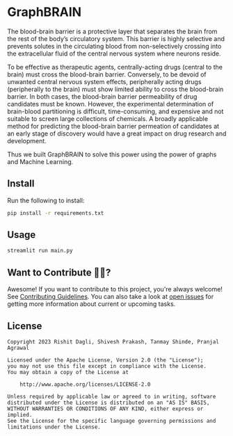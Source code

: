 # GraphBRAIN

The blood-brain barrier is a protective layer that separates the brain from the rest of the body’s circulatory system. This barrier is highly selective and prevents solutes in the circulating blood from non-selectively crossing into the extracellular fluid of the central nervous system where neurons reside.

To be effective as therapeutic agents, centrally-acting drugs (central to the brain) must cross the blood-brain barrier. Conversely, to be devoid of unwanted central nervous system effects, peripherally acting drugs (peripherally to the brain) must show limited ability to cross the blood-brain barrier. In both cases, the blood-brain barrier permeability of drug candidates must be known. However, the experimental determination of brain-blood partitioning is difficult, time-consuming, and expensive and not suitable to screen large collections of chemicals. A broadly applicable method for predicting the blood-brain barrier permeation of candidates at an early stage of discovery would have a great impact on drug research and development.

Thus we built GraphBRAIN to solve this power using the power of graphs and Machine Learning.

## Install

Run the following to install:

```sh
pip install -r requirements.txt
```

## Usage

```sh
streamlit run main.py
```

## Want to Contribute 🙋‍♂️?

Awesome! If you want to contribute to this project, you're always welcome! See [Contributing Guidelines](CONTRIBUTING.md). You can also take a look at [open issues](https://github.com/Rishit-dagli/csc111-project/issues) for getting more information about current or upcoming tasks.


## License

```
Copyright 2023 Rishit Dagli, Shivesh Prakash, Tanmay Shinde, Pranjal Agrawal

Licensed under the Apache License, Version 2.0 (the "License");
you may not use this file except in compliance with the License.
You may obtain a copy of the License at

    http://www.apache.org/licenses/LICENSE-2.0

Unless required by applicable law or agreed to in writing, software
distributed under the License is distributed on an "AS IS" BASIS,
WITHOUT WARRANTIES OR CONDITIONS OF ANY KIND, either express or implied.
See the License for the specific language governing permissions and
limitations under the License.
```
